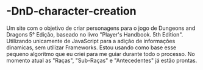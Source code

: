 # -DnD-character-creation
Um site com o objetivo de criar personagens para o jogo de Dungeons and Dragons 5° Edição, baseado no livro "Player's Handbook. 5th Edition". Utilizando unicamente de JavaScript para a adição de informações dinamicas, sem utilizar Frameworks.
Estou usando como base esse pequeno algoritmo que eu criei para me guiar durante todo o processo. No momento atual as "Raças", "Sub-Raças" e "Antecedentes" já estão prontas.
